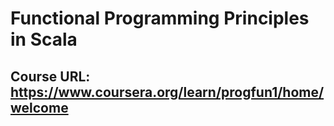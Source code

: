 # Functional Programming Principles in Scala
## Course URL: https://www.coursera.org/learn/progfun1/home/welcome
